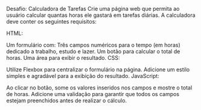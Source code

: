 Desafio: Calculadora de Tarefas
Crie uma página web que permita ao usuário calcular quantas horas ele gastará em tarefas diárias. A calculadora deve conter os seguintes requisitos:

HTML:

Um formulário com:
Três campos numéricos para o tempo (em horas) dedicado a trabalho, estudo e lazer.
Um botão para calcular o total de horas.
Uma área para exibir o resultado.
CSS:

Utilize Flexbox para centralizar o formulário na página.
Adicione um estilo simples e agradável para a exibição do resultado.
JavaScript:

Ao clicar no botão, some os valores inseridos nos campos e mostre o total de horas.
Adicione uma validação para garantir que todos os campos estejam preenchidos antes de realizar o cálculo.